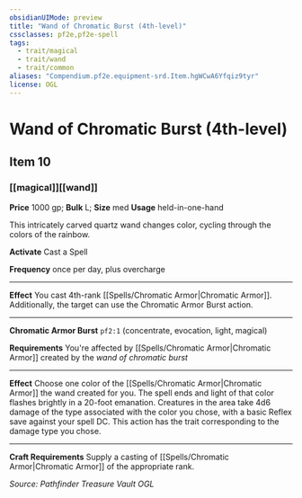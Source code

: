 ```yaml
---
obsidianUIMode: preview
title: "Wand of Chromatic Burst (4th-level)"
cssclasses: pf2e,pf2e-spell
tags:
  - trait/magical
  - trait/wand
  - trait/common
aliases: "Compendium.pf2e.equipment-srd.Item.hgWCwA6Yfqiz9tyr"
license: OGL
---
```

# Wand of Chromatic Burst (4th-level)
## Item 10
### [[magical]][[wand]]


**Price** 1000 gp; 
**Bulk** L; **Size** med
**Usage** held-in-one-hand

This intricately carved quartz wand changes color, cycling through the colors of the rainbow.

**Activate** Cast a Spell

**Frequency** once per day, plus overcharge

* * *

**Effect** You cast 4th-rank [[Spells/Chromatic Armor|Chromatic Armor]]. Additionally, the target can use the Chromatic Armor Burst action.

* * *

**Chromatic Armor Burst** `pf2:1` (concentrate, evocation, light, magical)

**Requirements** You're affected by [[Spells/Chromatic Armor|Chromatic Armor]] created by the _wand of chromatic burst_

* * *

**Effect** Choose one color of the [[Spells/Chromatic Armor|Chromatic Armor]] the wand created for you. The spell ends and light of that color flashes brightly in a 20-foot emanation. Creatures in the area take 4d6 damage of the type associated with the color you chose, with a basic Reflex save against your spell DC. This action has the trait corresponding to the damage type you chose.

* * *

**Craft Requirements** Supply a casting of [[Spells/Chromatic Armor|Chromatic Armor]] of the appropriate rank.

*Source: Pathfinder Treasure Vault*
*OGL*